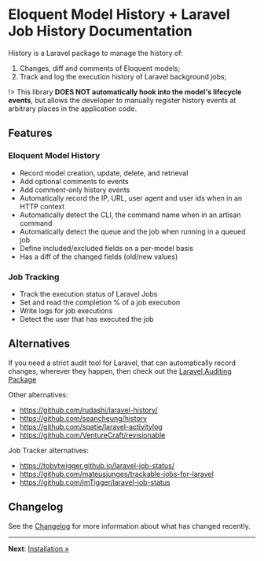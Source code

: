 # Eloquent Model History + Laravel Job History Documentation

History is a Laravel package to manage the history of:

1. Changes, diff and comments of Eloquent models;
2. Track and log the execution history of Laravel background jobs;

!> This library **DOES NOT automatically hook into the model's lifecycle events**, but allows the developer to manually register history events at arbitrary places in the application code.

## Features

### Eloquent Model History

- Record model creation, update, delete, and retrieval
- Add optional comments to events
- Add comment-only history events
- Automatically record the IP, URL, user agent and user ids when in an HTTP context
- Automatically detect the CLI, the command name when in an artisan command
- Automatically detect the queue and the job when running in a queued job
- Define included/excluded fields on a per-model basis
- Has a diff of the changed fields (old/new values)

### Job Tracking

- Track the execution status of Laravel Jobs
- Set and read the completion % of a job execution
- Write logs for job executions
- Detect the user that has executed the job

## Alternatives

If you need a strict audit tool for Laravel, that can automatically record changes, wherever they happen,
then check out the [Laravel Auditing Package](https://laravel-auditing.com/)

Other alternatives:
- https://github.com/rudashi/laravel-history/
- https://github.com/seancheung/history
- https://github.com/spatie/laravel-activitylog
- https://github.com/VentureCraft/revisionable

Job Tracker alternatives:
- https://tobytwigger.github.io/laravel-job-status/
- https://github.com/mateusjunges/trackable-jobs-for-laravel
- https://github.com/imTigger/laravel-job-status

## Changelog

See the [Changelog](https://github.com/artkonekt/history/blob/master/Changelog.md) for more information about what has changed recently.

---

**Next**: [Installation &raquo;](installation.md)
